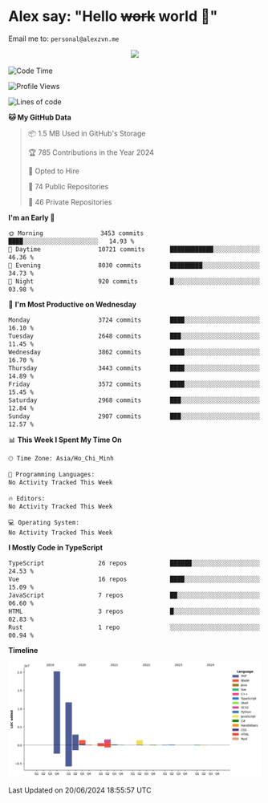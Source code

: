 # Alex say: "Hello ~~work~~ world 🐾"
Email me to: `personal@alexzvn.me`


<p align=center>
  <a href="https://skillicons.dev">
    <img src="https://skillicons.dev/icons?i=ts,js,php,nodejs,bun,vue,nuxt,react,svelte,tauri,laravel,rust,mongodb,docker,electron,redis,rabbitmq,tailwind,git,cloudflare,elysia,mysql,nginx,rollupjs,sentry,ubuntu,yarn,html,css,vite" />
  </a>
</p>

<!--START_SECTION:waka-->
![Code Time](http://img.shields.io/badge/Code%20Time-1%2C066%20hrs%2055%20mins-blue)

![Profile Views](http://img.shields.io/badge/Profile%20Views-30-blue)

![Lines of code](https://img.shields.io/badge/From%20Hello%20World%20I%27ve%20Written-40.4%20million%20lines%20of%20code-blue)

**🐱 My GitHub Data** 

> 📦 1.5 MB Used in GitHub's Storage 
 > 
> 🏆 785 Contributions in the Year 2024
 > 
> 💼 Opted to Hire
 > 
> 📜 74 Public Repositories 
 > 
> 🔑 46 Private Repositories 
 > 
**I'm an Early 🐤** 

```text
🌞 Morning                3453 commits        ████░░░░░░░░░░░░░░░░░░░░░   14.93 % 
🌆 Daytime                10721 commits       ████████████░░░░░░░░░░░░░   46.36 % 
🌃 Evening                8030 commits        █████████░░░░░░░░░░░░░░░░   34.73 % 
🌙 Night                  920 commits         █░░░░░░░░░░░░░░░░░░░░░░░░   03.98 % 
```
📅 **I'm Most Productive on Wednesday** 

```text
Monday                   3724 commits        ████░░░░░░░░░░░░░░░░░░░░░   16.10 % 
Tuesday                  2648 commits        ███░░░░░░░░░░░░░░░░░░░░░░   11.45 % 
Wednesday                3862 commits        ████░░░░░░░░░░░░░░░░░░░░░   16.70 % 
Thursday                 3443 commits        ████░░░░░░░░░░░░░░░░░░░░░   14.89 % 
Friday                   3572 commits        ████░░░░░░░░░░░░░░░░░░░░░   15.45 % 
Saturday                 2968 commits        ███░░░░░░░░░░░░░░░░░░░░░░   12.84 % 
Sunday                   2907 commits        ███░░░░░░░░░░░░░░░░░░░░░░   12.57 % 
```


📊 **This Week I Spent My Time On** 

```text
🕑︎ Time Zone: Asia/Ho_Chi_Minh

💬 Programming Languages: 
No Activity Tracked This Week

🔥 Editors: 
No Activity Tracked This Week

💻 Operating System: 
No Activity Tracked This Week
```

**I Mostly Code in TypeScript** 

```text
TypeScript               26 repos            ██████░░░░░░░░░░░░░░░░░░░   24.53 % 
Vue                      16 repos            ████░░░░░░░░░░░░░░░░░░░░░   15.09 % 
JavaScript               7 repos             ██░░░░░░░░░░░░░░░░░░░░░░░   06.60 % 
HTML                     3 repos             █░░░░░░░░░░░░░░░░░░░░░░░░   02.83 % 
Rust                     1 repo              ░░░░░░░░░░░░░░░░░░░░░░░░░   00.94 % 
```



**Timeline**

![Lines of Code chart](https://raw.githubusercontent.com/alexzvn/alexzvn/main/assets/bar_graph.png)


 Last Updated on 20/06/2024 18:55:57 UTC
<!--END_SECTION:waka-->
